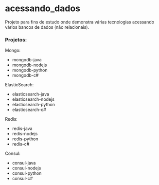 # acessando_dados

Projeto para fins de estudo onde demonstra várias tecnologias acessando vários bancos de dados (não relacionais).

### Projetos:

Mongo:
* mongodb-java
* mongodb-nodejs
* mongodb-python
* mongodb-c#

ElasticSearch:
* elasticsearch-java
* elasticsearch-nodejs
* elasticsearch-python
* elasticsearch-c#

Redis:
* redis-java
* redis-nodejs
* redis-python
* redis-c#

Consul:
* consul-java
* consul-nodejs
* consul-python
* consul-c#




